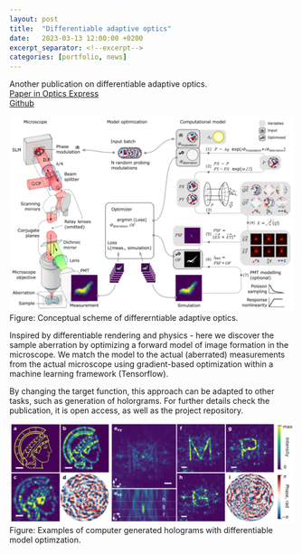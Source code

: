 ```yaml
---
layout: post
title:  "Differentiable adaptive optics"
date:   2023-03-13 12:00:00 +0200
excerpt_separator: <!--excerpt-->
categories: [portfolio, news]
---
```


Another publication on differentiable adaptive optics.<br>
[Paper in Optics Express](https://opg.optica.org/oe/fulltext.cfm?uri=oe-31-6-9526&id=527091)<br>
[Github](https://github.com/ivan-vishniakou/differentiable-adaptive-optics)<br>

![ddao](/assets/portfolio/ddao_scheme.png)
Figure: Conceptual scheme of differerntiable adaptive optics.

Inspired by differentiable rendering and physics - here we discover the sample aberration by optimizing a forward model of image formation in the microscope. We match the model to the actual (aberrated) measurements from the actual microscope using gradient-based optimization within a machine learning framework (Tensorflow).

<!--excerpt-->

By changing the target function, this approach can be adapted to other tasks, such as generation of holorgrams. For further details check the publication, it is open access, as well as the project repository.

![ddao](/assets/portfolio/ddao_holo.jpg)
Figure: Examples of computer generated holograms with differentiable model optimzation.